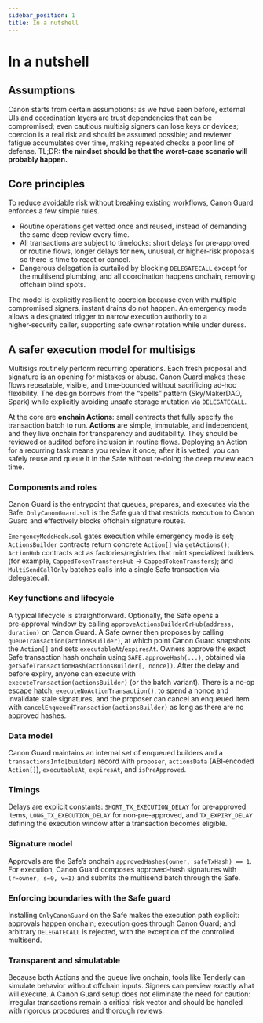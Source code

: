 ```yaml
---
sidebar_position: 1
title: In a nutshell
---
```


# In a nutshell

## Assumptions

Canon starts from certain assumptions: as we have seen before, external UIs and coordination layers are trust dependencies that can be compromised; even cautious multisig signers can lose keys or devices; coercion is a real risk and should be assumed possible; and reviewer fatigue accumulates over time, making repeated checks a poor line of defense. TL;DR: **the mindset should be that the worst-case scenario will probably happen.**

## Core principles

To reduce avoidable risk without breaking existing workflows, Canon Guard enforces a few simple rules.
- Routine operations get vetted once and reused, instead of demanding the same deep review every time. 
- All transactions are subject to timelocks: short delays for pre‑approved or routine flows, longer delays for new, unusual, or higher‑risk proposals so there is time to react or cancel. 
- Dangerous delegation is curtailed by blocking `DELEGATECALL` except for the multisend plumbing, and all coordination happens onchain, removing offchain blind spots. 

The model is explicitly resilient to coercion because even with multiple compromised signers, instant drains do not happen. An emergency mode allows a designated trigger to narrow execution authority to a higher‑security caller, supporting safe owner rotation while under duress.

## A safer execution model for multisigs

Multisigs routinely perform recurring operations. Each fresh proposal and signature is an opening for mistakes or abuse. Canon Guard makes these flows repeatable, visible, and time‑bounded without sacrificing ad‑hoc flexibility. The design borrows from the “spells” pattern (Sky/MakerDAO, Spark) while explicitly avoiding unsafe storage mutation via `DELEGATECALL`.

At the core are **onchain Actions**: small contracts that fully specify the transaction batch to run. **Actions** are simple, immutable, and independent, and they live onchain for transparency and auditability. They should be reviewed or audited before inclusion in routine flows. Deploying an Action for a recurring task means you review it once; after it is vetted, you can safely reuse and queue it in the Safe without re‑doing the deep review each time.

### Components and roles

Canon Guard is the entrypoint that queues, prepares, and executes via the Safe. `OnlyCanonGuard.sol` is the Safe guard that restricts execution to Canon Guard and effectively blocks offchain signature routes.

`EmergencyModeHook.sol` gates execution while emergency mode is set; `ActionsBuilder` contracts return concrete `Action[]` via `getActions()`; `ActionHub` contracts act as factories/registries that mint specialized builders (for example, `CappedTokenTransfersHub` → `CappedTokenTransfers`); and `MultiSendCallOnly` batches calls into a single Safe transaction via delegatecall.

### Key functions and lifecycle

A typical lifecycle is straightforward. Optionally, the Safe opens a pre‑approval window by calling `approveActionsBuilderOrHub(address, duration)` on Canon Guard. A Safe owner then proposes by calling `queueTransaction(actionsBuilder)`, at which point Canon Guard snapshots the `Action[]` and sets `executableAt`/`expiresAt`. Owners approve the exact Safe transaction hash onchain using `SAFE.approveHash(...)`, obtained via `getSafeTransactionHash(actionsBuilder[, nonce])`. After the delay and before expiry, anyone can execute with `executeTransaction(actionsBuilder)` (or the batch variant). There is a no‑op escape hatch, `executeNoActionTransaction()`, to spend a nonce and invalidate stale signatures, and the proposer can cancel an enqueued item with `cancelEnqueuedTransaction(actionsBuilder)` as long as there are no approved hashes.

### Data model

Canon Guard maintains an internal set of enqueued builders and a `transactionsInfo[builder]` record with `proposer`, `actionsData` (ABI‑encoded `Action[]`), `executableAt`, `expiresAt`, and `isPreApproved`.

### Timings

Delays are explicit constants: `SHORT_TX_EXECUTION_DELAY` for pre‑approved items, `LONG_TX_EXECUTION_DELAY` for non‑pre‑approved, and `TX_EXPIRY_DELAY` defining the execution window after a transaction becomes eligible.

### Signature model

Approvals are the Safe’s onchain `approvedHashes(owner, safeTxHash) == 1`. For execution, Canon Guard composes approved‑hash signatures with `(r=owner, s=0, v=1)` and submits the multisend batch through the Safe.

### Enforcing boundaries with the Safe guard

Installing `OnlyCanonGuard` on the Safe makes the execution path explicit: approvals happen onchain; execution goes through Canon Guard; and arbitrary `DELEGATECALL` is rejected, with the exception of the controlled multisend.

### Transparent and simulatable

Because both Actions and the queue live onchain, tools like Tenderly can simulate behavior without offchain inputs. Signers can preview exactly what will execute. A Canon Guard setup does not eliminate the need for caution: irregular transactions remain a critical risk vector and should be handled with rigorous procedures and thorough reviews.